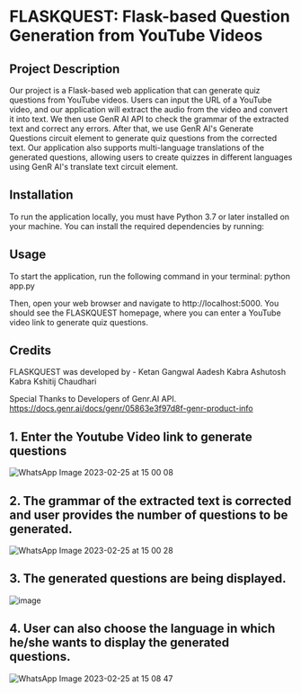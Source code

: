 # FLASKQUEST: Flask-based Question Generation from YouTube Videos

## Project Description
Our project is a Flask-based web application that can generate quiz questions from YouTube videos. Users can input the URL of a YouTube video, and our application will extract the audio from the video and convert it into text. We then use GenR AI API to check the grammar of the extracted text and correct any errors. After that, we use GenR AI's Generate Questions circuit element to generate quiz questions from the corrected text. Our application also supports multi-language translations of the generated questions, allowing users to create quizzes in different languages using GenR AI's translate text circuit element.

## Installation
To run the application locally, you must have Python 3.7 or later installed on your machine. You can install the required dependencies by running:

## Usage
To start the application, run the following command in your terminal:
python app.py

Then, open your web browser and navigate to http://localhost:5000. You should see the FLASKQUEST homepage, where you can enter a YouTube video link to generate quiz questions.

## Credits
FLASKQUEST was developed by - 
Ketan Gangwal
Aadesh Kabra
Ashutosh Kabra
Kshitij Chaudhari

Special Thanks to Developers of Genr.AI API. 
https://docs.genr.ai/docs/genr/05863e3f97d8f-genr-product-info

## 1. Enter the Youtube Video link to generate questions
![WhatsApp Image 2023-02-25 at 15 00 08](https://user-images.githubusercontent.com/103509365/221349922-7e636e12-49ee-498f-9b3c-9ec75a9faca2.jpg)
## 2. The grammar of the extracted text is corrected and user provides the number of questions to be generated.
![WhatsApp Image 2023-02-25 at 15 00 28](https://user-images.githubusercontent.com/103509365/221349916-d6b1ae47-4e94-42fd-a457-d11e34608b41.jpg)
## 3. The generated questions are being displayed.
![image](https://user-images.githubusercontent.com/103509365/221349903-0cee4fbd-996e-4c5e-85b6-4d7290153ec8.png)
## 4. User can also choose the language in which he/she wants to display the generated questions.
![WhatsApp Image 2023-02-25 at 15 08 47](https://user-images.githubusercontent.com/103509365/221350202-3e2706a9-5fa3-412c-b42e-5ca369e4963c.jpg)




